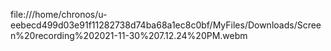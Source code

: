 file:///home/chronos/u-eebecd499d03e91f11282738d74ba68a1ec8c0bf/MyFiles/Downloads/Screen%20recording%202021-11-30%207.12.24%20PM.webm
